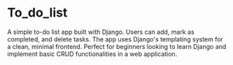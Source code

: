 # To_do_list
A simple to-do list app built with Django. Users can add, mark as completed, and delete tasks. The app uses Django's templating system for a clean, minimal frontend. Perfect for beginners looking to learn Django and implement basic CRUD functionalities in a web application.
